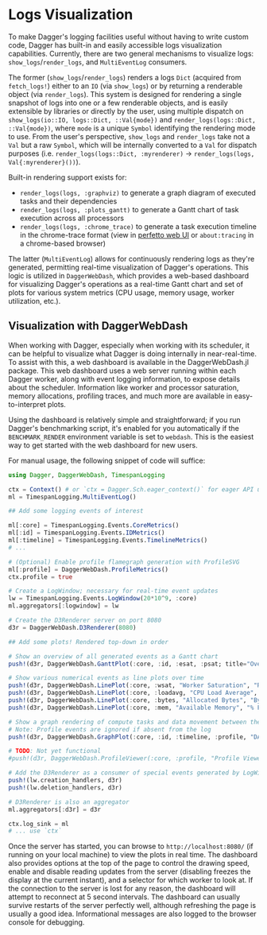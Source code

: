 # Logs Visualization

To make Dagger's logging facilities useful without having to write custom code,
Dagger has built-in and easily accessible logs visualization capabilities.
Currently, there are two general mechanisms to visualize logs:
`show_logs`/`render_logs`, and `MultiEventLog` consumers.

The former (`show_logs`/`render_logs`) renders a logs `Dict` (acquired from
`fetch_logs!`) either to an `IO` (via `show_logs`) or by returning a renderable
object (via `render_logs`). This system is designed for rendering a single
snapshot of logs into one or a few renderable objects, and is easily extensible
by libraries or directly by the user, using multiple dispatch on
`show_logs(io::IO, logs::Dict, ::Val{mode})` and
`render_logs(logs::Dict, ::Val{mode})`, where `mode` is a unique `Symbol`
identifying the rendering mode to use. From the user's perspective, `show_logs`
and `render_logs` take not a `Val` but a raw `Symbol`, which will be internally
converted to a `Val` for dispatch purposes
(i.e. `render_logs(logs::Dict, :myrenderer)` -> `render_logs(logs, Val{:myrenderer}())`).

Built-in rendering support exists for:
- `render_logs(logs, :graphviz)` to generate a graph diagram of executed tasks and their dependencies
- `render_logs(logs, :plots_gantt)` to generate a Gantt chart of task execution across all processors
- `render_logs(logs, :chrome_trace)` to generate a task execution timeline in the chrome-trace format (view in [perfetto web UI](https://ui.perfetto.dev/) or `about:tracing` in a chrome-based browser)

The latter (`MultiEventLog`) allows for continuously rendering logs as they're
generated, permitting real-time visualization of Dagger's operations. This
logic is utilized in `DaggerWebDash`, which provides a web-based dashboard for
visualizing Dagger's operations as a real-time Gantt chart and set of plots for
various system metrics (CPU usage, memory usage, worker utilization, etc.).

## Visualization with DaggerWebDash

When working with Dagger, especially when working with its scheduler, it can be
helpful to visualize what Dagger is doing internally in near-real-time. To
assist with this, a web dashboard is available in the DaggerWebDash.jl package.
This web dashboard uses a web server running within each Dagger worker, along
with event logging information, to expose details about the scheduler.
Information like worker and processor saturation, memory allocations, profiling
traces, and much more are available in easy-to-interpret plots.

Using the dashboard is relatively simple and straightforward; if you run
Dagger's benchmarking script, it's enabled for you automatically if the
`BENCHMARK_RENDER` environment variable is set to `webdash`. This is the
easiest way to get started with the web dashboard for new users.

For manual usage, the following snippet of code will suffice:

```julia
using Dagger, DaggerWebDash, TimespanLogging

ctx = Context() # or `ctx = Dagger.Sch.eager_context()` for eager API usage
ml = TimespanLogging.MultiEventLog()

## Add some logging events of interest

ml[:core] = TimespanLogging.Events.CoreMetrics()
ml[:id] = TimespanLogging.Events.IDMetrics()
ml[:timeline] = TimespanLogging.Events.TimelineMetrics()
# ...

# (Optional) Enable profile flamegraph generation with ProfileSVG
ml[:profile] = DaggerWebDash.ProfileMetrics()
ctx.profile = true

# Create a LogWindow; necessary for real-time event updates
lw = TimespanLogging.Events.LogWindow(20*10^9, :core)
ml.aggregators[:logwindow] = lw

# Create the D3Renderer server on port 8080
d3r = DaggerWebDash.D3Renderer(8080)

## Add some plots! Rendered top-down in order

# Show an overview of all generated events as a Gantt chart
push!(d3r, DaggerWebDash.GanttPlot(:core, :id, :esat, :psat; title="Overview"))

# Show various numerical events as line plots over time
push!(d3r, DaggerWebDash.LinePlot(:core, :wsat, "Worker Saturation", "Running Tasks"))
push!(d3r, DaggerWebDash.LinePlot(:core, :loadavg, "CPU Load Average", "Average Running Threads"))
push!(d3r, DaggerWebDash.LinePlot(:core, :bytes, "Allocated Bytes", "Bytes"))
push!(d3r, DaggerWebDash.LinePlot(:core, :mem, "Available Memory", "% Free"))

# Show a graph rendering of compute tasks and data movement between them
# Note: Profile events are ignored if absent from the log
push!(d3r, DaggerWebDash.GraphPlot(:core, :id, :timeline, :profile, "DAG"))

# TODO: Not yet functional
#push!(d3r, DaggerWebDash.ProfileViewer(:core, :profile, "Profile Viewer"))

# Add the D3Renderer as a consumer of special events generated by LogWindow
push!(lw.creation_handlers, d3r)
push!(lw.deletion_handlers, d3r)

# D3Renderer is also an aggregator
ml.aggregators[:d3r] = d3r

ctx.log_sink = ml
# ... use `ctx`
```

Once the server has started, you can browse to `http://localhost:8080/` (if
running on your local machine) to view the plots in real time. The dashboard
also provides options at the top of the page to control the drawing speed,
enable and disable reading updates from the server (disabling freezes the
display at the current instant), and a selector for which worker to look at. If
the connection to the server is lost for any reason, the dashboard will attempt
to reconnect at 5 second intervals. The dashboard can usually survive restarts
of the server perfectly well, although refreshing the page is usually a good
idea. Informational messages are also logged to the browser console for
debugging.
